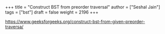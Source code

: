 +++
title = "Construct BST from preorder traversal"
author = ["Seshal Jain"]
tags = ["bst"]
draft = false
weight = 2196
+++

<https://www.geeksforgeeks.org/construct-bst-from-given-preorder-traversa/>
